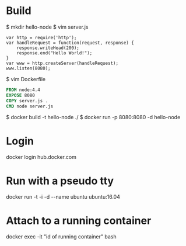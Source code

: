 # Build
$ mkdir hello-node
$ vim server.js

```node
var http = require('http');
var handleRequest = function(request, response) {
    response.writeHead(200);
    response.end("Hello World!");
}
var www = http.createServer(handleRequest);
www.listen(8080);
```

$ vim Dockerfile

```Dockerfile
FROM node:4.4
EXPOSE 8080
COPY server.js .
CMD node server.js
```

$ docker build -t hello-node ./
$ docker run -p 8080:8080 -d hello-node

# Login
docker login hub.docker.com 

# Run with a pseudo tty 
docker run -t -i -d --name ubuntu ubuntu:16.04 

# Attach to a running container
docker exec -it "id of running container" bash
